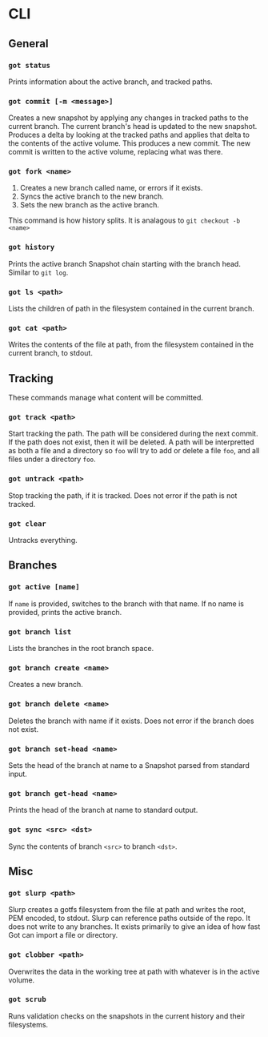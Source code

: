 # CLI

## General

### `got status`
Prints information about the active branch, and tracked paths.

### `got commit [-m <message>]`
Creates a new snapshot by applying any changes in tracked paths to the current branch.
The current branch's head is updated to the new snapshot.
Produces a delta by looking at the tracked paths and applies that delta to the contents of the active volume.
This produces a new commit.
The new commit is written to the active volume, replacing what was there.

### `got fork <name>`
1. Creates a new branch called name, or errors if it exists.
2. Syncs the active branch to the new branch.
3. Sets the new branch as the active branch.

This command is how history splits.  It is analagous to `git checkout -b <name>`

### `got history`
Prints the active branch Snapshot chain starting with the branch head.
Similar to `git log`.

### `got ls <path>`
Lists the children of path in the filesystem contained in the current branch.

### `got cat <path>`
Writes the contents of the file at path, from the filesystem contained in the current branch, to stdout.

## Tracking
These commands manage what content will be committed.

### `got track <path>`
Start tracking the path. The path will be considered during the next commit.
If the path does not exist, then it will be deleted.
A path will be interpretted as both a file and a directory so `foo` will try to add or delete a file `foo`, and all files under a directory `foo`.

### `got untrack <path>`
Stop tracking the path, if it is tracked.
Does not error if the path is not tracked.

### `got clear`
Untracks everything.

## Branches

### `got active [name]`
If `name` is provided, switches to the branch with that name.  If no name is provided, prints the active branch.

### `got branch list`
Lists the branches in the root branch space.

### `got branch create <name>`
Creates a new branch.

### `got branch delete <name>`
Deletes the branch with name if it exists.
Does not error if the branch does not exist.

### `got branch set-head <name>`
Sets the head of the branch at name to a Snapshot parsed from standard input.

### `got branch get-head <name>`
Prints the head of the branch at name to standard output.

### `got sync <src> <dst>`
Sync the contents of branch `<src>` to branch `<dst>`.

## Misc

### `got slurp <path>`
Slurp creates a gotfs filesystem from the file at path and writes the root, PEM encoded, to stdout.
Slurp can reference paths outside of the repo.
It does not write to any branches.
It exists primarily to give an idea of how fast Got can import a file or directory.

### `got clobber <path>`
Overwrites the data in the working tree at path with whatever is in the active volume.

### `got scrub`
Runs validation checks on the snapshots in the current history and their filesystems.
